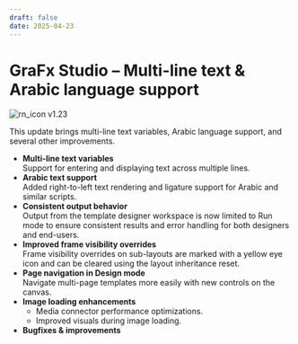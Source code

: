 ```yaml
---
draft: false
date: 2025-04-23
---
```


# GraFx Studio – Multi-line text & Arabic language support

![rn_icon](/assets/icon-GraFx-Studio.svg) <span class="version-label">v1.23</span>

This update brings multi-line text variables, Arabic language support, and several other improvements.

<!-- more -->  

- **Multi-line text variables**  
Support for entering and displaying text across multiple lines.
- **Arabic text support**  
Added right-to-left text rendering and ligature support for Arabic and similar scripts.
- **Consistent output behavior**  
Output from the template designer workspace is now limited to Run mode to ensure consistent results and error handling for both designers and end-users.
- **Improved frame visibility overrides**  
Frame visibility overrides on sub-layouts are marked with a yellow eye icon and can be cleared using the layout inheritance reset.
- **Page navigation in Design mode**  
Navigate multi-page templates more easily with new controls on the canvas.
- **Image loading enhancements**
    - Media connector performance optimizations.
    - Improved visuals during image loading.
- **Bugfixes & improvements**  
